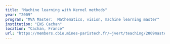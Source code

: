 ```yaml
---
title: "Machine learning with Kernel methods"
year: "2009"
program: "MVA Master:  Mathematics, vision, machine learning master"
institution: "ENS Cachan"
location: "Cachan, France"
url: "https://members.cbio.mines-paristech.fr/~jvert/teaching/2009master/index.html"
---
```

